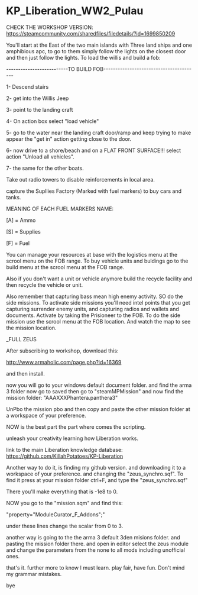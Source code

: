 # KP_Liberation_WW2_Pulau
CHECK THE WORKSHOP VERSION: 
https://steamcommunity.com/sharedfiles/filedetails/?id=1699850209

You'll start at the East of the two main islands with Three land ships and one amphibious apc, to go to them simply follow the lights on the closest door and then just follow the lights. To load the willis and build a fob:

--------------------------TO BUILD FOB----------------------------------------

1- Descend stairs

2- get into the Willis Jeep

3- point to the landing craft

4- On action box select "load vehicle"

5- go to the water near the landing craft door/ramp and keep trying to make appear the "get in" action getting close to the door.

6- now drive to a shore/beach and on a FLAT FRONT SURFACE!!! select action "Unload all vehicles".

7- the same for the other boats.


Take out radio towers to disable reinforcements in local area.

capture the Supllies Factory (Marked with fuel markers) to buy cars and tanks.

MEANING OF EACH FUEL MARKERS NAME:

[A] = Ammo

[S] = Supplies

[F] = Fuel

You can manage your resources at base with the logistics menu at the scrool menu on the FOB range. To buy vehicle units and buldings go to the build menu at the scrool menu at the FOB range.

Also if you don't want a unit or vehicle anymore build the recycle facility and then recycle the vehicle or unit.

Also remember that capturing bass mean high enemy activity. SO do the side missions. To activate side missions you'll need intel points that you get capturing surrender enemy units, and capturing radios and wallets and documents. Activate by taking the Prisioneer to the FOB. To do the side mission use the scrool menu at the FOB location. And watch the map to see the mission location.

_FULL ZEUS

After subscribing to workshop, download this:

http://www.armaholic.com/page.php?id=16369

and then install.

now you will go to your windows default document folder. and find the arma 3 folder now go to saved then go to "steamMPMission" and now find the mission folder: "AAAXXXPhantera.panthera3"

UnPbo the mission pbo and then copy and paste the other mission folder at a workspace of your preference.

NOW is the best part the part where comes the scripting.

unleash your creativity learning how Liberation works.

link to the main Liberation knowledge database: https://github.com/KillahPotatoes/KP-Liberation

Another way to do it, is finding my github version. and downloading it to a workspace of your preference. and changing the "zeus_synchro.sqf". To find it press at your mission folder ctrl+F, and type the "zeus_synchro.sqf"

There you'll make everything that is -1e8 to 0.

NOW you go to the "mission.sqm" and find this:

"property="ModuleCurator_F_Addons";"

under these lines change the scalar from 0 to 3.

another way is going to the the arma 3 default 3den misions folder. and pasting the mission folder there. and open in editor select the zeus module and change the parameters from the none to all mods including unofficial ones.

that's it. further more to know I must learn. play fair, have fun. Don't mind my grammar mistakes.

bye
